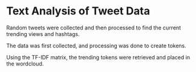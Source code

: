 # Text Analysis of Tweet Data
Random tweets were collected and then processed to find the current trending views and hashtags. 

The data was first collected, and processing was done to create tokens. 

Using the TF-IDF matrix, the trending tokens were retrieved and placed in the wordcloud.

